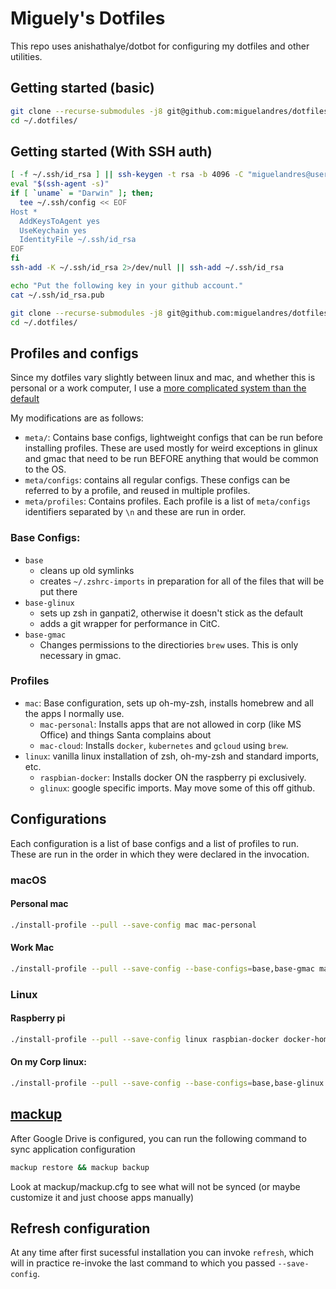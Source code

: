 # Miguely's Dotfiles

This repo uses anishathalye/dotbot for configuring my dotfiles and other utilities.

## Getting started (basic)


```sh
git clone --recurse-submodules -j8 git@github.com:miguelandres/dotfiles.git ~/.dotfiles/
cd ~/.dotfiles/
```

## Getting started (With SSH auth)


```sh
[ -f ~/.ssh/id_rsa ] || ssh-keygen -t rsa -b 4096 -C "miguelandres@users.noreply.github.com"
eval "$(ssh-agent -s)"
if [ `uname` = "Darwin" ]; then;
  tee ~/.ssh/config << EOF
Host *
  AddKeysToAgent yes
  UseKeychain yes
  IdentityFile ~/.ssh/id_rsa
EOF
fi
ssh-add -K ~/.ssh/id_rsa 2>/dev/null || ssh-add ~/.ssh/id_rsa 

echo "Put the following key in your github account."
cat ~/.ssh/id_rsa.pub

git clone --recurse-submodules -j8 git@github.com:miguelandres/dotfiles.git ~/.dotfiles/
cd ~/.dotfiles/
```


## Profiles and configs

Since my dotfiles vary slightly between linux and mac, and whether this is personal or a work computer, I use a [more complicated system than the default](https://github.com/anishathalye/dotbot/wiki/Tips-and-Tricks#more-advanced-setup)

My modifications are as follows: 

* `meta/`: Contains base configs, lightweight configs that can be run before installing profiles. These are used mostly for weird exceptions in glinux and gmac that need to be run BEFORE anything that would be common to the OS.
* `meta/configs`: contains all regular configs. These configs can be referred to by a profile, and reused in multiple profiles.
* `meta/profiles`: Contains profiles. Each profile is a list of `meta/configs` identifiers separated by `\n` and these are run in order.

### Base Configs:
* `base`
  * cleans up old symlinks
  * creates `~/.zshrc-imports` in preparation for all of the files that will be put there
* `base-glinux`
  * sets up zsh in ganpati2, otherwise it doesn't stick as the default
  * adds a git wrapper for performance in CitC.
* `base-gmac`
  * Changes permissions to the directiories `brew` uses. This is only necessary in gmac.
  
### Profiles
* `mac`: Base configuration, sets up oh-my-zsh, installs homebrew and all the apps I normally use.
  * `mac-personal`: Installs apps that are not allowed in corp (like MS Office) and things Santa complains about
  * `mac-cloud`: Installs  `docker`, `kubernetes` and `gcloud` using `brew`.
* `linux`: vanilla linux installation of zsh, oh-my-zsh and standard imports, etc.
  * `raspbian-docker`: Installs docker ON the raspberry pi exclusively.
  * `glinux`: google specific imports. May move some of this off github.

## Configurations
Each configuration is a list of base configs and a list of profiles to run. These are run in the order in which they were declared in the invocation.

### macOS

#### Personal mac

```sh
./install-profile --pull --save-config mac mac-personal
```

#### Work Mac

```sh
./install-profile --pull --save-config --base-configs=base,base-gmac mac mac-cloud
```


### Linux
#### Raspberry pi

```sh
./install-profile --pull --save-config linux raspbian-docker docker-home-server
```

#### On my Corp linux:

```sh
./install-profile --pull --save-config --base-configs=base,base-glinux linux glinux
```

## [mackup](https://github.com/lra/mackup)

After Google Drive is configured, you can run the following command to sync application configuration
```sh
mackup restore && mackup backup
```

Look at mackup/mackup.cfg to see what will not be synced (or maybe customize it and just choose apps manually)


## Refresh configuration

At any time after first sucessful installation you can invoke `refresh`, which will in practice re-invoke the last command to which you passed `--save-config`.


